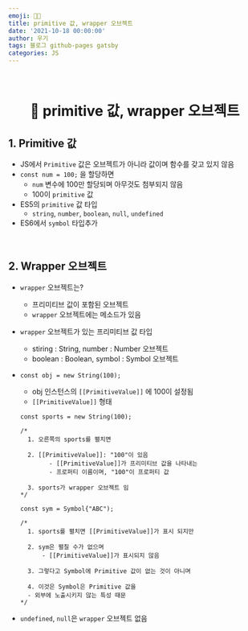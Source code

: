 ```yaml
---
emoji: 👨‍💻
title: primitive 값, wrapper 오브젝트
date: '2021-10-18 00:00:00'
author: 우기
tags: 블로그 github-pages gatsby
categories: JS
---
```


<br>

<h1 align="center">
  👋  primitive 값, wrapper 오브젝트
</h1>

## 1. Primitive 값

- JS에서 `Primitive` 값은 오브젝트가 아니라 값이며 함수를 갖고 있지 않음
- `const num = 100;` 을 할당하면
  - `num` 변수에 100만 할당되며 아무것도 첨부되지 않음
  - 100이 `primitive` 값
- ES5의 `primitive` 값 타입
  - `string`, `number`, `boolean`, `null`, `undefined`
- ES6에서 `symbol` 타입추가

<br>

## 2. Wrapper 오브젝트

- `wrapper` 오브젝트는?
  - 프리미티브 값이 포함된 오브젝트
  - `wrapper` 오브젝트에는 메소드가 있음
- `wrapper` 오브젝트가 있는 프리미티브 값 타입
  - stiring : String, number : Number 오브젝트
  - boolean : Boolean, symbol : Symbol 오브젝트
- `const obj = new String(100);`

  - obj 인스턴스의 `[[PrimitiveValue]]` 에 100이 설정됨
  - `[[PrimitiveValue]]` 형태

  ```tsx
  const sports = new String(100);

  /*
  	1. 오른쪽의 sports를 펼치면

  	2. [[PrimitiveValue]]: "100"이 있음
          - [[PrimitiveValue]]가 프리미티브 값을 나타내는
          - 프로퍼티 이름이며, "100"이 프로퍼티 값

  	3. sports가 wrapper 오브젝트 임
  */

  const sym = Symbol{"ABC");

  /*
  	1. sports를 펼치면 [[PrimitiveValue]]가 표시 되지만

  	2. sym은 펼칠 수가 없으며
        - [[PrimitiveValue]]가 표시되지 않음

  	3. 그렇다고 Symbol에 Primitive 값이 없는 것이 아니며

  	4. 이것은 Symbol은 Primitive 값을
  	- 외부에 노출시키지 않는 특성 때문
  */
  ```

- `undefined`, `null`은 `wrapper` 오브젝트 없음

```toc

```
